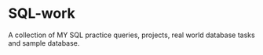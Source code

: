 # SQL-work
A collection of MY SQL practice queries, projects, real world database tasks and sample database.
